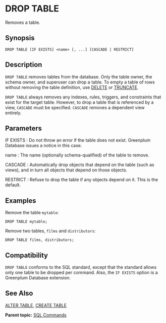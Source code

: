 # DROP TABLE

Removes a table.

## Synopsis

``` {#sql_command_synopsis}
DROP TABLE [IF EXISTS] <name> [, ...] [CASCADE | RESTRICT]
```

## Description

`DROP TABLE` removes tables from the database. Only the table owner, the schema owner, and superuser can drop a table. To empty a table of rows without removing the table definition, use [DELETE](DELETE.html) or [TRUNCATE](TRUNCATE.html).

`DROP TABLE` always removes any indexes, rules, triggers, and constraints that exist for the target table. However, to drop a table that is referenced by a view, `CASCADE` must be specified. `CASCADE` removes a dependent view entirely.

## Parameters

IF EXISTS
:   Do not throw an error if the table does not exist. Greenplum Database issues a notice in this case.

name
:   The name (optionally schema-qualified) of the table to remove.

CASCADE
:   Automatically drop objects that depend on the table (such as views), and in turn all objects that depend on those objects.

RESTRICT
:   Refuse to drop the table if any objects depend on it. This is the default.

## Examples

Remove the table `mytable`:

```
DROP TABLE mytable;
```

Remove two tables, `films` and `distributors`:

```
DROP TABLE films, distributors;
```

## Compatibility

`DROP TABLE` conforms to the SQL standard, except that the standard allows only one table to be dropped per command. Also, the `IF EXISTS` option is a Greenplum Database extension.

## See Also

[ALTER TABLE](ALTER_TABLE.html), [CREATE TABLE](CREATE_TABLE.html)

**Parent topic:** [SQL Commands](../sql_commands/sql_ref.html)

